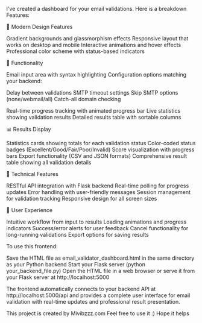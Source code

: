 I've created a dashboard for your email validations. Here is a breakdown Features:

🎨 Modern Design Features

Gradient backgrounds and glassmorphism effects
Responsive layout that works on desktop and mobile
Interactive animations and hover effects
Professional color scheme with status-based indicators

🚀 Functionality

Email input area with syntax highlighting
Configuration options matching your backend:

Delay between validations
SMTP timeout settings
Skip SMTP options (none/webmail/all)
Catch-all domain checking


Real-time progress tracking with animated progress bar
Live statistics showing validation results
Detailed results table with sortable columns

📊 Results Display

Statistics cards showing totals for each validation status
Color-coded status badges (Excellent/Good/Fair/Poor/Invalid)
Score visualization with progress bars
Export functionality (CSV and JSON formats)
Comprehensive result table showing all validation details

🔧 Technical Features

RESTful API integration with Flask backend
Real-time polling for progress updates
Error handling with user-friendly messages
Session management for validation tracking
Responsive design for all screen sizes

📱 User Experience

Intuitive workflow from input to results
Loading animations and progress indicators
Success/error alerts for user feedback
Cancel functionality for long-running validations
Export options for saving results

To use this frontend:

Save the HTML file as email_validator_dashboard.html in the same directory as your Python backend
Start your Flask server (python your_backend_file.py)
Open the HTML file in a web browser or serve it from your Flask server at http://localhost:5000

The frontend automatically connects to your backend API at http://localhost:5000/api and provides a complete user interface for email validation with real-time updates and professional result presentation.

This project is created by Mivibzzz.com
Feel free to use it :) Hope it helps



